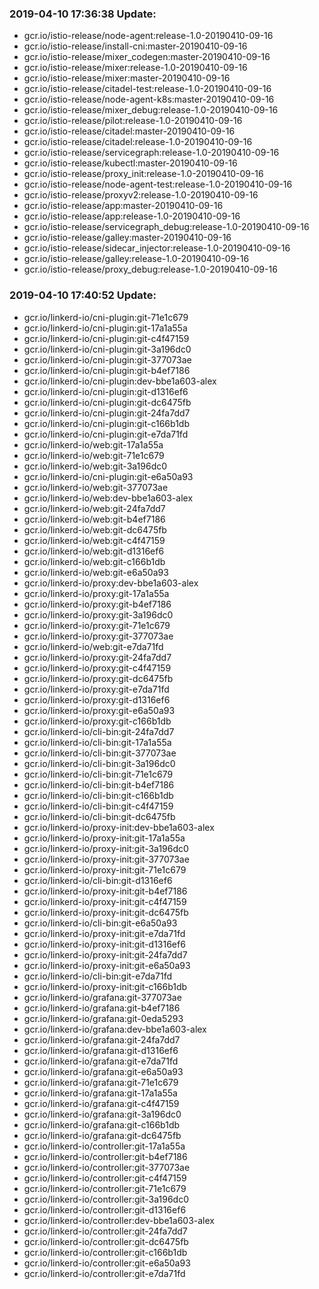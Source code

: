 ### 2019-04-10 17:36:38 Update:

- gcr.io/istio-release/node-agent:release-1.0-20190410-09-16
- gcr.io/istio-release/install-cni:master-20190410-09-16
- gcr.io/istio-release/mixer_codegen:master-20190410-09-16
- gcr.io/istio-release/mixer:release-1.0-20190410-09-16
- gcr.io/istio-release/mixer:master-20190410-09-16
- gcr.io/istio-release/citadel-test:release-1.0-20190410-09-16
- gcr.io/istio-release/node-agent-k8s:master-20190410-09-16
- gcr.io/istio-release/mixer_debug:release-1.0-20190410-09-16
- gcr.io/istio-release/pilot:release-1.0-20190410-09-16
- gcr.io/istio-release/citadel:master-20190410-09-16
- gcr.io/istio-release/citadel:release-1.0-20190410-09-16
- gcr.io/istio-release/servicegraph:release-1.0-20190410-09-16
- gcr.io/istio-release/kubectl:master-20190410-09-16
- gcr.io/istio-release/proxy_init:release-1.0-20190410-09-16
- gcr.io/istio-release/node-agent-test:release-1.0-20190410-09-16
- gcr.io/istio-release/proxyv2:release-1.0-20190410-09-16
- gcr.io/istio-release/app:master-20190410-09-16
- gcr.io/istio-release/app:release-1.0-20190410-09-16
- gcr.io/istio-release/servicegraph_debug:release-1.0-20190410-09-16
- gcr.io/istio-release/galley:master-20190410-09-16
- gcr.io/istio-release/sidecar_injector:release-1.0-20190410-09-16
- gcr.io/istio-release/galley:release-1.0-20190410-09-16
- gcr.io/istio-release/proxy_debug:release-1.0-20190410-09-16
### 2019-04-10 17:40:52 Update:

- gcr.io/linkerd-io/cni-plugin:git-71e1c679
- gcr.io/linkerd-io/cni-plugin:git-17a1a55a
- gcr.io/linkerd-io/cni-plugin:git-c4f47159
- gcr.io/linkerd-io/cni-plugin:git-3a196dc0
- gcr.io/linkerd-io/cni-plugin:git-377073ae
- gcr.io/linkerd-io/cni-plugin:git-b4ef7186
- gcr.io/linkerd-io/cni-plugin:dev-bbe1a603-alex
- gcr.io/linkerd-io/cni-plugin:git-d1316ef6
- gcr.io/linkerd-io/cni-plugin:git-dc6475fb
- gcr.io/linkerd-io/cni-plugin:git-24fa7dd7
- gcr.io/linkerd-io/cni-plugin:git-c166b1db
- gcr.io/linkerd-io/cni-plugin:git-e7da71fd
- gcr.io/linkerd-io/web:git-17a1a55a
- gcr.io/linkerd-io/web:git-71e1c679
- gcr.io/linkerd-io/web:git-3a196dc0
- gcr.io/linkerd-io/cni-plugin:git-e6a50a93
- gcr.io/linkerd-io/web:git-377073ae
- gcr.io/linkerd-io/web:dev-bbe1a603-alex
- gcr.io/linkerd-io/web:git-24fa7dd7
- gcr.io/linkerd-io/web:git-b4ef7186
- gcr.io/linkerd-io/web:git-dc6475fb
- gcr.io/linkerd-io/web:git-c4f47159
- gcr.io/linkerd-io/web:git-d1316ef6
- gcr.io/linkerd-io/web:git-c166b1db
- gcr.io/linkerd-io/web:git-e6a50a93
- gcr.io/linkerd-io/proxy:dev-bbe1a603-alex
- gcr.io/linkerd-io/proxy:git-17a1a55a
- gcr.io/linkerd-io/proxy:git-b4ef7186
- gcr.io/linkerd-io/proxy:git-3a196dc0
- gcr.io/linkerd-io/proxy:git-71e1c679
- gcr.io/linkerd-io/proxy:git-377073ae
- gcr.io/linkerd-io/web:git-e7da71fd
- gcr.io/linkerd-io/proxy:git-24fa7dd7
- gcr.io/linkerd-io/proxy:git-c4f47159
- gcr.io/linkerd-io/proxy:git-dc6475fb
- gcr.io/linkerd-io/proxy:git-e7da71fd
- gcr.io/linkerd-io/proxy:git-d1316ef6
- gcr.io/linkerd-io/proxy:git-e6a50a93
- gcr.io/linkerd-io/proxy:git-c166b1db
- gcr.io/linkerd-io/cli-bin:git-24fa7dd7
- gcr.io/linkerd-io/cli-bin:git-17a1a55a
- gcr.io/linkerd-io/cli-bin:git-377073ae
- gcr.io/linkerd-io/cli-bin:git-3a196dc0
- gcr.io/linkerd-io/cli-bin:git-71e1c679
- gcr.io/linkerd-io/cli-bin:git-b4ef7186
- gcr.io/linkerd-io/cli-bin:git-c166b1db
- gcr.io/linkerd-io/cli-bin:git-c4f47159
- gcr.io/linkerd-io/cli-bin:git-dc6475fb
- gcr.io/linkerd-io/proxy-init:dev-bbe1a603-alex
- gcr.io/linkerd-io/proxy-init:git-17a1a55a
- gcr.io/linkerd-io/proxy-init:git-3a196dc0
- gcr.io/linkerd-io/proxy-init:git-377073ae
- gcr.io/linkerd-io/proxy-init:git-71e1c679
- gcr.io/linkerd-io/cli-bin:git-d1316ef6
- gcr.io/linkerd-io/proxy-init:git-b4ef7186
- gcr.io/linkerd-io/proxy-init:git-c4f47159
- gcr.io/linkerd-io/proxy-init:git-dc6475fb
- gcr.io/linkerd-io/cli-bin:git-e6a50a93
- gcr.io/linkerd-io/proxy-init:git-e7da71fd
- gcr.io/linkerd-io/proxy-init:git-d1316ef6
- gcr.io/linkerd-io/proxy-init:git-24fa7dd7
- gcr.io/linkerd-io/proxy-init:git-e6a50a93
- gcr.io/linkerd-io/cli-bin:git-e7da71fd
- gcr.io/linkerd-io/proxy-init:git-c166b1db
- gcr.io/linkerd-io/grafana:git-377073ae
- gcr.io/linkerd-io/grafana:git-b4ef7186
- gcr.io/linkerd-io/grafana:git-0eda5293
- gcr.io/linkerd-io/grafana:dev-bbe1a603-alex
- gcr.io/linkerd-io/grafana:git-24fa7dd7
- gcr.io/linkerd-io/grafana:git-d1316ef6
- gcr.io/linkerd-io/grafana:git-e7da71fd
- gcr.io/linkerd-io/grafana:git-e6a50a93
- gcr.io/linkerd-io/grafana:git-71e1c679
- gcr.io/linkerd-io/grafana:git-17a1a55a
- gcr.io/linkerd-io/grafana:git-c4f47159
- gcr.io/linkerd-io/grafana:git-3a196dc0
- gcr.io/linkerd-io/grafana:git-c166b1db
- gcr.io/linkerd-io/grafana:git-dc6475fb
- gcr.io/linkerd-io/controller:git-17a1a55a
- gcr.io/linkerd-io/controller:git-b4ef7186
- gcr.io/linkerd-io/controller:git-377073ae
- gcr.io/linkerd-io/controller:git-c4f47159
- gcr.io/linkerd-io/controller:git-71e1c679
- gcr.io/linkerd-io/controller:git-3a196dc0
- gcr.io/linkerd-io/controller:git-d1316ef6
- gcr.io/linkerd-io/controller:dev-bbe1a603-alex
- gcr.io/linkerd-io/controller:git-24fa7dd7
- gcr.io/linkerd-io/controller:git-dc6475fb
- gcr.io/linkerd-io/controller:git-c166b1db
- gcr.io/linkerd-io/controller:git-e6a50a93
- gcr.io/linkerd-io/controller:git-e7da71fd
